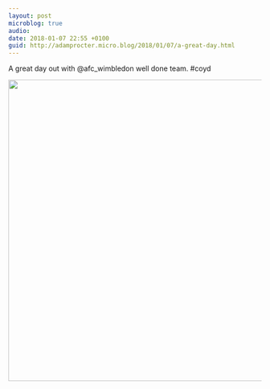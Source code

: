 ```yaml
---
layout: post
microblog: true
audio: 
date: 2018-01-07 22:55 +0100
guid: http://adamprocter.micro.blog/2018/01/07/a-great-day.html
---
```

A great day out with @afc_wimbledon well done team. #coyd

<img src="http://discursive.adamprocter.co.uk/uploads/2018/cdc62df5c7.jpg" width="600" height="600" />
